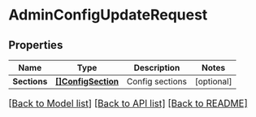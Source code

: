 # AdminConfigUpdateRequest

## Properties

Name | Type | Description | Notes
------------ | ------------- | ------------- | -------------
**Sections** | [**[]ConfigSection**](ConfigSection.md) | Config sections | [optional] 

[[Back to Model list]](../README.md#documentation-for-models) [[Back to API list]](../README.md#documentation-for-api-endpoints) [[Back to README]](../README.md)

<style>
     p, ul, ol, li { font-size: 18px !important;}
</style>


